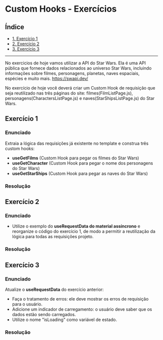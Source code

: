 # Custom Hooks - Exercícios

## Índice

-   [1. Exercício 1](#exercício-1)
-   [2. Exercício 2](#exercício-2)
-   [3. Exercício 3](#exercício-3)

---

No exercicios de hoje vamos utilizar a API do Star Wars. Ela é uma API pública que fornece dados relacionados ao universo Star Wars, incluindo informações sobre filmes, personagens, planetas, naves espaciais, espécies e muito mais.
https://swapi.dev/

No exercício de hoje você deverá criar um Custom Hook de requisição que seja reutilizado nas três páginas do site: filmes(FilmListPage.js), personagens(CharactersListPage.js) e naves(StarShipsListPage.js) do Star Wars.

## Exercício 1

### Enunciado

Extraia a lógica das requisições já existente no template e construa três custom hooks:

-   **useGetFilms** (Custom Hook para pegar os filmes do Star Wars)
-   **useGetCharacter** (Custom Hook para pegar o nome dos personagens do Star Wars)
-   **useGetStarShips** (Custom Hook para pegar as naves do Star Wars)

### Resolução

## Exercício 2

### Enunciado

-   Utilize o exemplo do **useRequestData do material assíncrono** e reorganize o código do exercício 1, de modo a permitir a reutilização da lógica para todas as requisições projeto.

### Resolução

## Exercício 3

### Enunciado

Atualize o **useRequestData** do exercício anterior:

-   Faça o tratamento de erros: ele deve mostrar os erros de requisição para o usuário.
-   Adicione um indicador de carregamento: o usuário deve saber que os dados estão sendo carregados.
-   Utilize o nome "isLoading" como variável de estado.

### Resolução
